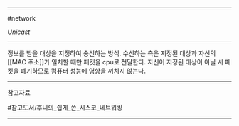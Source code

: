 
---

#network 

*Unicast*

___

정보를 받을 대상을 지정하여 송신하는 방식. 수신하는 측은 지정된 대상과 자신의 [[MAC 주소]]가 일치할 때만 패킷을 cpu로 전달한다. 자신이 지정된 대상이 아닐 시 패킷을 폐기하므로 컴퓨터 성능에 영향을 끼치지 않는다.

---

참고자료

#참고도서/후니의_쉽게_쓴_시스코_네트워킹

---